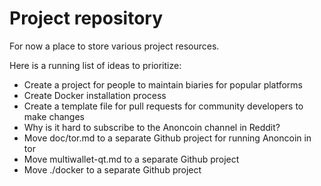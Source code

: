 # Project repository
For now a place to store various project resources.

Here is a running list of ideas to prioritize:

* Create a project for people to maintain biaries for popular platforms
* Create Docker installation process
* Create a template file for pull requests for community developers to make changes
* Why is it hard to subscribe to the Anoncoin channel in Reddit?
* Move doc/tor.md to a separate Github project for running Anoncoin in tor
* Move multiwallet-qt.md to a separate Github project
* Move ./docker to a separate Github project

